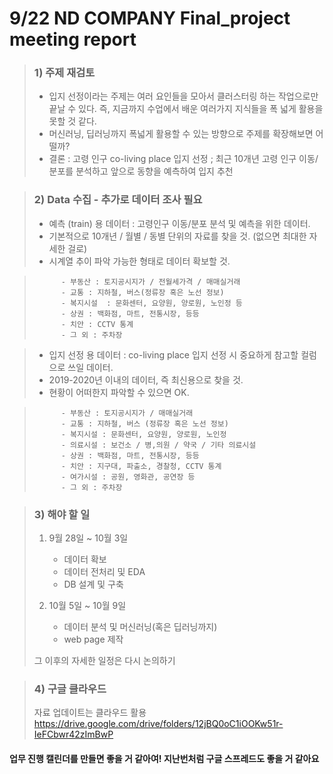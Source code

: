 # 9/22 ND COMPANY Final_project meeting report

> ### 1) 주제 재검토
> 
> - 입지 선정이라는 주제는 여러 요인들을 모아서 클러스터링 하는 작업으로만 끝날 수 있다.
>   즉, 지금까지 수업에서 배운 여러가지 지식들을 폭 넓게 활용을 못할 것 같다.
> - 머신러닝, 딥러닝까지 폭넓게 활용할 수 있는 방향으로 주제를 확장해보면 어떨까?
> - 결론 : 고령 인구 co-living place 입지 선정 ; 최근 10개년 고령 인구 이동/분포를 분석하고 앞으로 동향을 예측하여 입지 추천
>


> ### 2) Data 수집 - 추가로 데이터 조사 필요
>  - 예측 (train) 용 데이터 : 고령인구 이동/분포 분석 및 예측을 위한 데이터. 
>  - 기본적으로 10개년 / 월별 / 동별 단위의 자료를 찾을 것. (없으면 최대한 자세한 걸로)
>  - 시계열 추이 파악 가능한 형태로 데이터 확보할 것.

>           - 부동산 : 토지공시지가 / 전월세가격 / 매매실거래
>           - 교통 : 지하철, 버스(정류장 혹은 노선 정보)
>           - 복지시설  : 문화센터, 요양원, 양로원, 노인정 등
>           - 상권 : 백화점, 마트, 전통시장, 등등
>           - 치안 : CCTV 통계
>           - 그 외 : 주차장

>  - 입지 선정 용 데이터 : co-living place 입지 선정 시 중요하게 참고할 컬럼으로 쓰일 데이터.
>  - 2019-2020년 이내의 데이터, 즉 최신용으로 찾을 것.
>  - 현황이 어떠한지 파악할 수 있으면 OK.

>           - 부동산 : 토지공시지가 / 매매실거래
>           - 교통 : 지하철, 버스 (정류장 혹은 노선 정보)
>           - 복지시설 : 문화센터, 요양원, 양로원, 노인정 
>           - 의료시설 : 보건소 / 병,의원 / 약국 / 기타 의료시설
>           - 상권 : 백화점, 마트, 전통시장, 등등
>           - 치안 : 지구대, 파출소, 경찰청, CCTV 통계
>           - 여가시설 : 공원, 영화관, 공연장 등
>           - 그 외 : 주차장


> ### 3) 해야 할 일
> 1. 9월 28일 ~ 10월 3일
>       - 데이터 확보
>       - 데이터 전처리 및 EDA
>       - DB 설계 및 구축
>
> 2. 10월 5일 ~ 10월 9일
>       - 데이터 분석 및 머신러닝(혹은 딥러닝까지)
>       - web page 제작
>
> 그 이후의 자세한 일정은 다시 논의하기


> ### 4) 구글 클라우드
> 자료 업데이트는 클라우드 활용
> https://drive.google.com/drive/folders/12jBQ0oC1iOOKw51r-IeFCbwr42zImBwP


#### 업무 진행 캘린더를 만들면 좋을 거 같아여! 지난번처럼 구글 스프레드도 좋을 거 같아요
